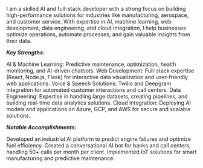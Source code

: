 I am a skilled AI and full-stack developer with a strong focus on building high-performance solutions for industries like manufacturing, aerospace, and customer service. With expertise in AI, machine learning, web development, data engineering, and cloud integration, I help businesses optimize operations, automate processes, and gain valuable insights from their data.

***Key Strengths:***

AI & Machine Learning: Predictive maintenance, optimization, health monitoring, and AI-driven chatbots.
Web Development: Full-stack expertise (React, Node.js, Flask) for interactive data visualization and user-friendly web applications.
Voice & Speech Solutions: Twilio and Deepgram integration for automated customer interactions and call centers.
Data Engineering: Expertise in handling large datasets, creating pipelines, and building real-time data analytics solutions.
Cloud Integration: Deploying AI models and applications on Azure, GCP, and AWS for secure and scalable solutions.

***Notable Accomplishments:***

Developed an industrial AI platform to predict engine failures and optimize fuel efficiency.
Created a conversational AI bot for banks and call centers, handling 50+ calls per month per client.
Implemented IoT solutions for smart manufacturing and predictive maintenance.
